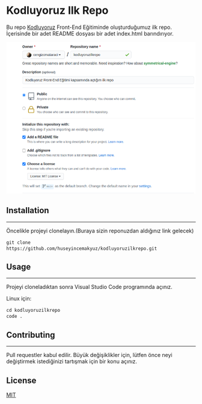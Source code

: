# Kodluyoruz Ilk Repo
Bu repo [Kodluyoruz](https://www.kodluyoruz.org/) Front-End Eğitiminde oluşturduğumuz ilk repo. İçerisinde bir adet README dosyası bir adet index.html barındırıyor.

[![](https://github.com/Kodluyoruz/taskforce/raw/main/git/odev1/figures/github.png)](https://github.com/Kodluyoruz/taskforce/blob/main/git/odev1/figures/github.png)

## Installation
---
Öncelikle projeyi clonelayın.(Buraya sizin reponuzdan aldığınız link gelecek)

```
git clone 
https://github.com/huseyincemakyuz/kodluyoruzilkrepo.git
```

## Usage
---
Projeyi cloneladıktan sonra Visual Studio Code programında açınız.

Linux için:
```
cd kodluyoruzilkrepo
code .
```

## Contributing
---
Pull requestler kabul edilir. Büyük değişiklikler için, lütfen önce neyi değiştirmek istediğinizi tartışmak için bir konu açınız.

## License

[MIT](https://choosealicense.com/licenses/mit/)
